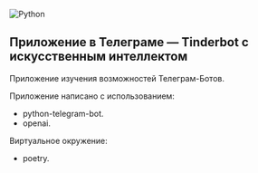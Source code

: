 ![Python](https://img.shields.io/badge/python-3.11+-blue.svg)

## Приложение в Телеграме — Tinderbot с искусственным интеллектом
Приложение изучения возможностей Телеграм-Ботов.

Приложение написано с использованием:
* python-telegram-bot.
* openai.

Виртуальное окружение:
* poetry.
